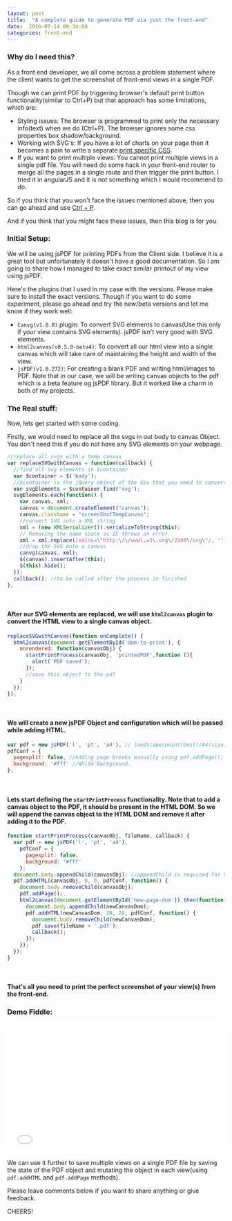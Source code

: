 ```yaml
---
layout: post
title:  "A complete guide to generate PDF via just the front-end"
date:  2016-07-14 00:34:00
categories: front-end
---
```


### Why do I need this?
As a front end developer, we all come across a problem statement where the client wants to get the screenshot of front-end views in a single PDF.

Though we can print PDF by triggering browser's default print button functionality(similar to Ctrl+P) but that approach has some limitations, which are:

* Styling issues: The browser is programmed to print only the necessary info(text) when we do (Ctrl+P). The browser ignores some css properties box shadow/background.
* Working with SVG's: If you have a lot of charts on your page then it becomes a pain to write a separate [print specific CSS](https://css-tricks.com/css-tricks-finally-gets-a-print-stylesheet/).
* If you want to print multiple views: You cannot print multiple views in a single pdf file. You will need do some hack in your front-end router to merge all the pages in a single route and then trigger the print button. I tried it in angularJS and it is not something which I would recommend to do.

So if you think that you won't face the issues mentioned above, then you can go ahead and use [Ctrl + P](https://css-tricks.com/css-tricks-finally-gets-a-print-stylesheet/).

And if you think that you might face these issues, then this blog is for you.

### Initial Setup:
We will be using jsPDF for printing PDFs from the Client side. I believe it is a great tool but unfortunately it doesn't have a good documentation. So I am going to share how I managed to take exact similar printout of my view using jsPDF.

Here's the plugins that I used in my case with the versions. Please make sure to install the exact versions. Though if you want to do some experiment, please go ahead and try the new/beta versions and let me know if they work well:

*  `Canvg(v1.0.0)` plugin: To convert SVG elements to canvas(Use this only if your view contains SVG elements). jsPDF isn't very good with SVG elements.
*  `html2canvas(v0.5.0-beta4)`: To convert all our html view into a single canvas which will take care of maintaining the height and width of the view.
*  `jsPDF(v1.0.272)`: For creating a blank PDF and writing html/images to PDF. Note that in our case, we will be writing canvas objects to the pdf which is a beta feature og jsPDF library. But it worked like a charm in both of my projects.

### The Real stuff:
Now, lets get started with some coding.

Firstly, we would need to replace all the svgs in out body to canvas Object. You don't need this if you do not have any SVG elements on your webpage.

```javascript
//replace all svgs with a temp canvas
var replaceSVGwithCanvas = function(callback) {
  //find all svg elements in $container
  var $container = $('body');
  //$container is the jQuery object of the div that you need to convert to image. This div may contain highcharts along with other child divs, etc
  var svgElements = $container.find('svg');
  svgElements.each(function() {
    var canvas, xml;
    canvas = document.createElement("canvas");
    canvas.className = "screenShotTempCanvas";
    //convert SVG into a XML string
    xml = (new XMLSerializer()).serializeToString(this);
    // Removing the name space as IE throws an error
    xml = xml.replace(/xmlns=\"http:\/\/www\.w3\.org\/2000\/svg\"/, '');
    //draw the SVG onto a canvas
    canvg(canvas, xml);
    $(canvas).insertAfter(this);
    $(this).hide();
  });
  callback(); //to be called after the process in finished
};
```

<br/>

#### After our SVG elements are replaced, we will use `html2canvas` plugin to convert the HTML view to a single canvas object.

```javascript
replaceSVGwithCanvas(function onComplete() {
  html2canvas(document.getElementById('dom-to-print'), {
    onrendered: function(canvasObj) {
      startPrintProcess(canvasObj, 'printedPDF',function (){
        alert('PDF saved');
      });
      //save this object to the pdf
    }
  });
});
```
<br/>

#### We will create a new jsPDF Object and configuration which will be passed while adding HTML.

```javascript
var pdf = new jsPDF('l', 'pt', 'a4'), // landscape/point(Unit)/A4(size)
pdfConf = {
  pagesplit: false, //Adding page breaks manually using pdf.addPage();
  background: '#fff' //White Background.
};
```
<br/>

#### Lets start defining the `startPrintProcess` functionality. Note that to add a canvas object to the PDF, it should be present in the HTML DOM. So we will append the canvas object to the HTML DOM and remove it after adding it to the PDF.


```javascript
function startPrintProcess(canvasObj, fileName, callback) {
  var pdf = new jsPDF('l', 'pt', 'a4'),
    pdfConf = {
      pagesplit: false,
      background: '#fff'
    };
  document.body.appendChild(canvasObj); //appendChild is required for html to add page in pdf
  pdf.addHTML(canvasObj, 0, 0, pdfConf, function() {
    document.body.removeChild(canvasObj);
    pdf.addPage();
    html2canvas(document.getElementById('new-page-dom')).then(function(newCanvasDom) { //render the dom to be printed on the second page
      document.body.appendChild(newCanvasDom);
      pdf.addHTML(newCanvasDom, 20, 20, pdfConf, function() {
        document.body.removeChild(newCanvasDom);
        pdf.save(fileName + '.pdf');
        callback();
      });
    });
  });
}
```
<br/>

#### That's all you need to print the perfect screenshot of your view(s) from the front-end.

### Demo Fiddle:
<iframe width="100%" height="300" src="//jsfiddle.net/rgabs/5qcsg1e9/1/embedded/js,html,result/" allowfullscreen="allowfullscreen" frameborder="0"></iframe>

We can use it further to save multiple views on a single PDF file by saving the state of the PDF object and mutating the object in each view(using `pdf.addHTML` and `pdf.addPage` methods).

Please leave comments below if you want to share anything or give feedback.

CHEERS!
